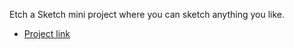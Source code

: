 Etch a Sketch mini project where you can sketch anything you like.
* [Project link](https://webop.github.io/etch-a-sketch/)
